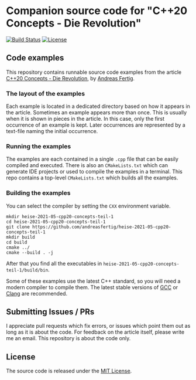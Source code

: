 # Companion source code for "C++20 Concepts - Die Revolution"


[![Build Status](https://github.com/andreasfertig/heise-2021-05-cpp20-concepts-teil-1/workflows/ci/badge.svg)](https://github.com/andreasfertig/heise-2021-05-cpp20-concepts-teil-1/actions/) [![License](https://img.shields.io/badge/license-MIT-blue.svg)](/LICENSE.txt) 


## Code examples

This repository contains runnable source code examples from the article [C++20 Concepts - Die Revolution](https://www.heise.de/select/ix/2021/05), by [Andreas Fertig](https://andreasfertig.info).

### The layout of the examples

Each example is located in a dedicated directory based on how it appears in the article. Sometimes an example appears more than once. This is usually when it is shown in pieces in the article. In this case, only the first occurrence of an example is kept. Later occurrences are represented by a text-file naming the initial occurrence.

### Running the examples

The examples are each contained in a single `.cpp` file that can be easily compiled and executed. There is also an `CMakeLists.txt` which can generate IDE projects or used to compile the examples in a terminal. 
This repo contains a top-level `CMakeLists.txt` which builds all the examples. 

### Building the examples

You can select the compiler by setting the `CXX` environment variable.

```
mkdir heise-2021-05-cpp20-concepts-teil-1
cd heise-2021-05-cpp20-concepts-teil-1
git clone https://github.com/andreasfertig/heise-2021-05-cpp20-concepts-teil-1
mkdir build
cd build
cmake ../
cmake --build . -j
```

After that you find all the executables in `heise-2021-05-cpp20-concepts-teil-1/build/bin`.

Some of these examples use the latest C++ standard, so you will need a modern compiler to compile them. The latest stable versions of [GCC](https://gcc.gnu.org/releases.html) or [Clang](https://releases.llvm.org) are recommended.

## Submitting Issues / PRs

I appreciate pull requests which fix errors, or issues which point them out as long as it is about the code. For feedback on the article itself, please write me an email. This repository is about the code only.


## License

The source code is released under the [MIT License](/LICENSE.txt).

